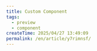 ```yaml
---
title: Custom Component
tags:
  - preview
  - component
createTime: 2025/04/27 13:49:09
permalink: /en/article/y7rimnsf/
---
```


<CustomComponent />
